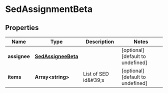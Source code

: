 # SedAssignmentBeta

## Properties

Name | Type | Description | Notes
------------ | ------------- | ------------- | -------------
**assignee** | [**SedAssigneeBeta**](SedAssigneeBeta.md) |  | [optional] [default to undefined]
**items** | **Array&lt;string&gt;** | List of SED id\&#39;s | [optional] [default to undefined]

